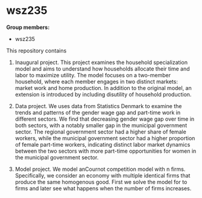 # wsz235

**Group members:**
- wsz235


This repository contains  
1. Inaugural project. This project examines the household specialization model and aims to understand how households allocate their time and labor to maximize utility. The model focuses on a two-member household, where each member engages in two distinct markets: market work and home production. In addition to the original model, an extension is introduced by including disutility of household production.

2. Data project. We uses data from Statistics Denmark to examine the trends and patterns of the gender wage gap and part-time work in different sectors. We find that decreasing gender wage gap over time in both sectors, with a notably smaller gap in the municipal government sector. The regional government sector had a higher share of female workers, while the municipal government sector had a higher proportion of female part-time workers, indicating distinct labor market dynamics between the two sectors with more part-time opportunities for women in the municipal government sector.

3. Model project. We model anCournot competition model with n firms. Specifically, we consider an economy with multiple identical firms that produce the same homogenous good. First we solve the model for to firms and later see what happens when the number of firms increases. 
